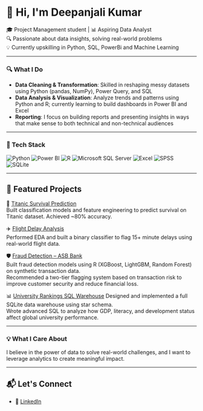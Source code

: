# 👋 Hi, I'm Deepanjali Kumar

🎓 Project Management student | 📊 Aspiring Data Analyst  
🔍 Passionate about data insights, solving real-world problems  
💡 Currently upskilling in Python, SQL, PowerBi and Machine Learning

---

### 🔍 What I Do

- **Data Cleaning & Transformation**: Skilled in reshaping messy datasets using Python (pandas, NumPy), Power Query, and SQL  
- **Data Analysis & Visualization**: Analyze trends and patterns using Python and R; currently learning to build dashboards in Power BI and Excel  
- **Reporting**: I focus on building reports and presenting insights in ways that make sense to both technical and non-technical audiences

---

### 🧰 Tech Stack

![Python](https://img.shields.io/badge/Python-3776AB?style=for-the-badge&logo=python&logoColor=white)
![Power BI](https://img.shields.io/badge/Power%20BI-F2C811?style=for-the-badge&logo=powerbi&logoColor=black)
![R](https://img.shields.io/badge/R-276DC3?style=for-the-badge&logo=r&logoColor=white)
![Microsoft SQL Server](https://img.shields.io/badge/Microsoft_SQL_Server-CC2927?style=for-the-badge&logo=microsoftsqlserver&logoColor=white)
![Excel](https://img.shields.io/badge/Excel-217346?style=for-the-badge&logo=microsoft-excel&logoColor=white)
![SPSS](https://img.shields.io/badge/SPSS-FF6F61?style=for-the-badge)
![SQLite](https://img.shields.io/badge/SQLite-003B57?style=for-the-badge&logo=sqlite&logoColor=white)

---
## 🚀 Featured Projects

🚢 [Titanic Survival Prediction](https://github.com/dpanjali/Titanic)  
Built classification models and feature engineering to predict survival on Titanic dataset. Achieved ~80% accuracy.

✈️ [Flight Delay Analysis](https://github.com/dpanjali/FlightDelay_Analysis)  
Performed EDA and built a binary classifier to flag 15+ minute delays using real-world flight data.

🛡️ [Fraud Detection – ASB Bank](https://github.com/dpanjali/FraudDetection)  
Built fraud detection models using R (XGBoost, LightGBM, Random Forest) on synthetic transaction data.  
Recommended a two-tier flagging system based on transaction risk to improve customer security and reduce financial loss.

📊 [University Rankings SQL Warehouse](https://github.com/dpanjali/University-Rankings-x-Country-Statistics-Star-Schema-SQL-Analysis)
Designed and implemented a full SQLite data warehouse using star schema.  
Wrote advanced SQL to analyze how GDP, literacy, and development status affect global university performance.

---

### 💡 What I Care About

I believe in the power of data to solve real-world challenges, and I want to leverage analytics to create meaningful impact.

---

## 📬 Let's Connect

- 💼 [LinkedIn](https://www.linkedin.com/in/deepanjali-kumar-2a5518186/)
